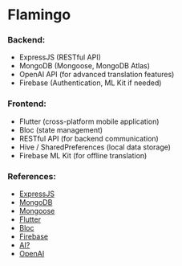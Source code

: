 # Flamingo


### Backend:
- ExpressJS (RESTful API)
- MongoDB (Mongoose, MongoDB Atlas)
- OpenAI API (for advanced translation features)
- Firebase (Authentication, ML Kit if needed)

### Frontend:
- Flutter (cross-platform mobile application)
- Bloc (state management)
- RESTful API (for backend communication)
- Hive / SharedPreferences (local data storage)
- Firebase ML Kit (for offline translation)

### References:
- [ExpressJS](https://expressjs.com/)
- [MongoDB](https://www.mongodb.com/)
- [Mongoose](https://mongoosejs.com/)
- [Flutter](https://flutter.dev/)
- [Bloc](https://bloclibrary.dev/)
- [Firebase](https://firebase.google.com/)
- [AI?](https://ai.cloudflare.com/)
- [OpenAI](https://platform.openai.com)
